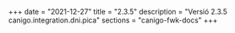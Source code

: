 +++
date        = "2021-12-27"
title       = "2.3.5"
description = "Versió 2.3.5 canigo.integration.dni.pica"
sections    = "canigo-fwk-docs"
+++